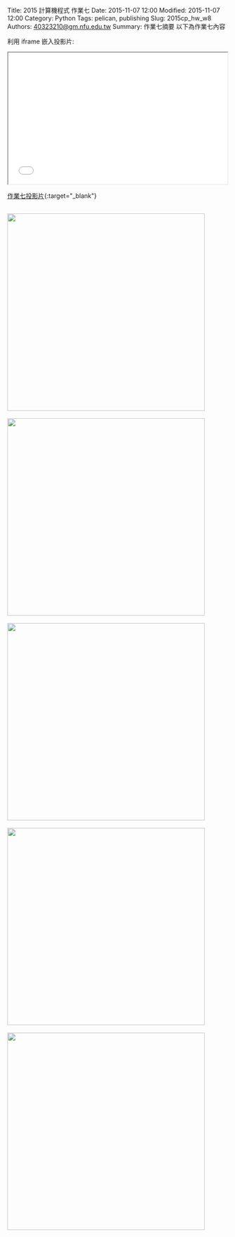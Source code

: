 Title: 2015 計算機程式 作業七
Date: 2015-11-07 12:00
Modified: 2015-11-07 12:00
Category: Python
Tags: pelican, publishing
Slug: 2015cp_hw_w8
Authors: 40323210@gm.nfu.edu.tw
Summary: 作業七摘要
以下為作業七內容

利用 iframe 嵌入投影片:

<iframe src="simplest8.html" width="500" height="300"></iframe>

[作業七投影片](simplest8.html){:target="_blank"}


<br>
<img src="https://copy.com/JfDfh3SO6n8IhcH4"width="450"height="450">
<br>
<br>
<img src="https://copy.com/klKqzdKaMHEoWaGA"width="450"height="450">
<br>
<br>
<img
src="https://copy.com/17eT322XxNoBqGrE"width="450"height="450">
<br>
<br>
<img
src="https://copy.com/Cq2QjtLpEusXKmUw"width="450"height="450">
<br>
<br>
<img
src="https://copy.com/IekZ7DMaRO8FH6pA"width="450"height="450">
<br>
<br>